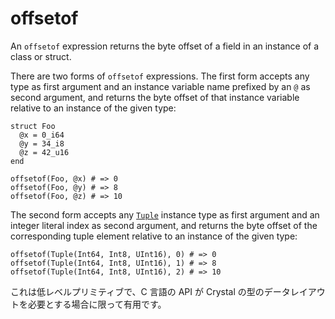 # offsetof

An `offsetof` expression returns the byte offset of a field in an instance of a class or struct.

There are two forms of `offsetof` expressions. The first form accepts any type as first argument and an instance variable name prefixed by an `@` as second argument, and returns the byte offset of that instance variable relative to an instance of the given type:

```crystal
struct Foo
  @x = 0_i64
  @y = 34_i8
  @z = 42_u16
end

offsetof(Foo, @x) # => 0
offsetof(Foo, @y) # => 8
offsetof(Foo, @z) # => 10
```

The second form accepts any [`Tuple`](https://crystal-lang.org/api/latest/Tuple.html) instance type as first argument and an integer literal index as second argument, and returns the byte offset of the corresponding tuple element relative to an instance of the given type:

```crystal
offsetof(Tuple(Int64, Int8, UInt16), 0) # => 0
offsetof(Tuple(Int64, Int8, UInt16), 1) # => 8
offsetof(Tuple(Int64, Int8, UInt16), 2) # => 10
```

これは低レベルプリミティブで、C 言語の API が Crystal の型のデータレイアウトを必要とする場合に限って有用です。
